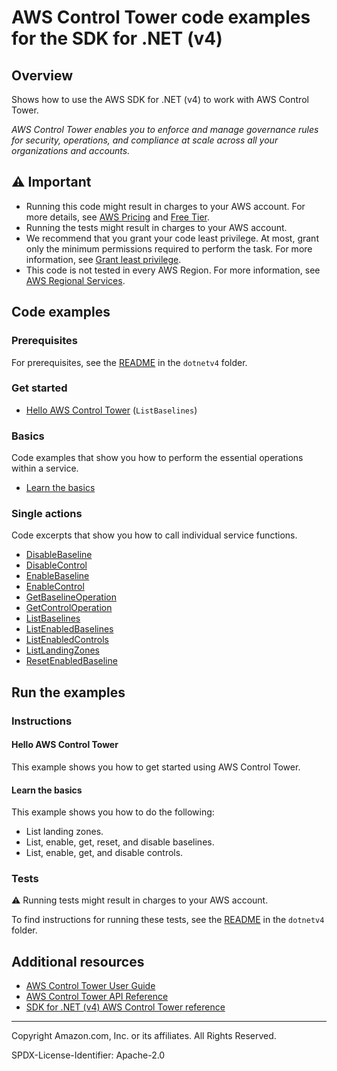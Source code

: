 # AWS Control Tower code examples for the SDK for .NET (v4)

## Overview

Shows how to use the AWS SDK for .NET (v4) to work with AWS Control Tower.

<!--custom.overview.start-->
<!--custom.overview.end-->

_AWS Control Tower enables you to enforce and manage governance rules for security, operations, and compliance at scale across all your organizations and accounts._

## ⚠ Important

* Running this code might result in charges to your AWS account. For more details, see [AWS Pricing](https://aws.amazon.com/pricing/) and [Free Tier](https://aws.amazon.com/free/).
* Running the tests might result in charges to your AWS account.
* We recommend that you grant your code least privilege. At most, grant only the minimum permissions required to perform the task. For more information, see [Grant least privilege](https://docs.aws.amazon.com/IAM/latest/UserGuide/best-practices.html#grant-least-privilege).
* This code is not tested in every AWS Region. For more information, see [AWS Regional Services](https://aws.amazon.com/about-aws/global-infrastructure/regional-product-services).

<!--custom.important.start-->
<!--custom.important.end-->

## Code examples

### Prerequisites

For prerequisites, see the [README](../README.md#Prerequisites) in the `dotnetv4` folder.


<!--custom.prerequisites.start-->
<!--custom.prerequisites.end-->

### Get started

- [Hello AWS Control Tower](../ControlTower/Actions/HelloControlTower.cs#L4) (`ListBaselines`)


### Basics

Code examples that show you how to perform the essential operations within a service.

- [Learn the basics](../ControlTower/Scenarios/ControlTower_Basics/ControlTowerBasics.cs)


### Single actions

Code excerpts that show you how to call individual service functions.

- [DisableBaseline](../ControlTower/Actions/ControlTowerWrapper.cs#L181)
- [DisableControl](../ControlTower/Actions/ControlTowerWrapper.cs#L401)
- [EnableBaseline](../ControlTower/Actions/ControlTowerWrapper.cs#L120)
- [EnableControl](../ControlTower/Actions/ControlTowerWrapper.cs#L345)
- [GetBaselineOperation](../ControlTower/Actions/ControlTowerWrapper.cs#L273)
- [GetControlOperation](../ControlTower/Actions/ControlTowerWrapper.cs#L449)
- [ListBaselines](../ControlTower/Actions/ControlTowerWrapper.cs#L62)
- [ListEnabledBaselines](../ControlTower/Actions/ControlTowerWrapper.cs#L91)
- [ListEnabledControls](../ControlTower/Actions/ControlTowerWrapper.cs#L305)
- [ListLandingZones](../ControlTower/Actions/ControlTowerWrapper.cs#L33)
- [ResetEnabledBaseline](../ControlTower/Actions/ControlTowerWrapper.cs#L227)


<!--custom.examples.start-->
<!--custom.examples.end-->

## Run the examples

### Instructions


<!--custom.instructions.start-->
<!--custom.instructions.end-->

#### Hello AWS Control Tower

This example shows you how to get started using AWS Control Tower.


#### Learn the basics

This example shows you how to do the following:

- List landing zones.
- List, enable, get, reset, and disable baselines.
- List, enable, get, and disable controls.

<!--custom.basic_prereqs.controltower_Scenario.start-->
<!--custom.basic_prereqs.controltower_Scenario.end-->


<!--custom.basics.controltower_Scenario.start-->
<!--custom.basics.controltower_Scenario.end-->


### Tests

⚠ Running tests might result in charges to your AWS account.


To find instructions for running these tests, see the [README](../README.md#Tests)
in the `dotnetv4` folder.



<!--custom.tests.start-->
<!--custom.tests.end-->

## Additional resources

- [AWS Control Tower User Guide](https://docs.aws.amazon.com/controltower/latest/userguide/what-is-control-tower.html)
- [AWS Control Tower API Reference](https://docs.aws.amazon.com/controltower/latest/APIReference/Welcome.html)
- [SDK for .NET (v4) AWS Control Tower reference](https://docs.aws.amazon.com/sdkfornet/v4/apidocs/items/Controltower/NControltower.html)

<!--custom.resources.start-->
<!--custom.resources.end-->

---

Copyright Amazon.com, Inc. or its affiliates. All Rights Reserved.

SPDX-License-Identifier: Apache-2.0
